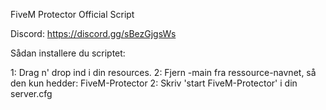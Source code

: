 FiveM Protector Official Script

Discord: https://discord.gg/sBezGjgsWs


Sådan installere du scriptet:

1: Drag n' drop ind i din resources.
2: Fjern -main fra ressource-navnet, så den kun hedder: FiveM-Protector
2: Skriv 'start FiveM-Protector' i din server.cfg
